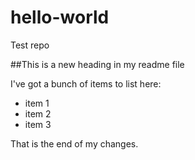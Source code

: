 # hello-world
Test repo

##This is a new heading in my readme file

I've got a bunch of items to list here:
* item 1
* item 2
* item 3

That is the end of my changes.
